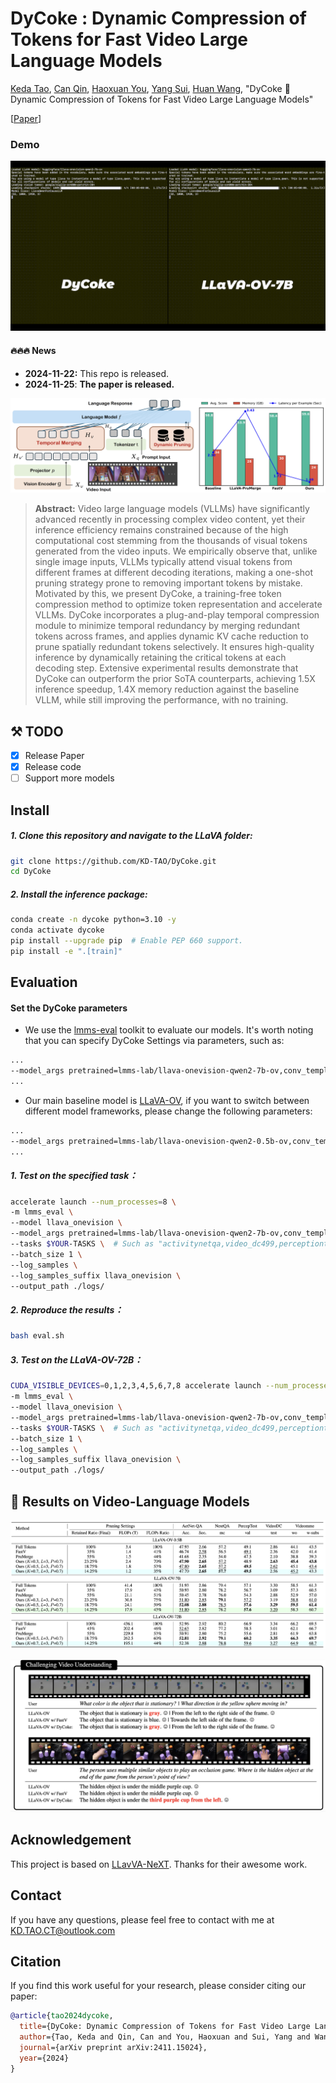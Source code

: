 
# DyCoke : **Dynamic Compression of Tokens for Fast Video Large Language Models**

[Keda Tao](), [Can Qin](https://canqin.tech/), [Haoxuan You](https://hxyou.github.io/), [Yang Sui](https://eclipsess.github.io/yangsui.github.io/), [Huan Wang](https://huanwang.tech/), "DyCoke 🥤Dynamic Compression of Tokens for Fast Video Large Language Models"

[[Paper](https://arxiv.org/abs/2411.15024)]

### Demo

![video](figures/video-ezgif.com-resize-2.gif)
#### 🔥🔥🔥 News

- **2024-11-22:** This repo is released.
- **2024-11-25**: **The paper is released.**

![overview](figures/overview.png)


> **Abstract:** Video large language models (VLLMs) have significantly advanced recently in processing complex video content, yet their inference efficiency remains constrained because of the high computational cost stemming from the thousands of visual tokens generated from the video inputs. We empirically observe that, unlike single image inputs, VLLMs typically attend visual tokens from different frames at different decoding iterations, making a one-shot pruning strategy prone to removing important tokens by mistake. Motivated by this, we present DyCoke, a training-free token compression method to optimize token representation and accelerate VLLMs. DyCoke incorporates a plug-and-play temporal compression module to minimize temporal redundancy by merging redundant tokens across frames, and applies dynamic KV cache reduction to prune spatially redundant tokens selectively. It ensures high-quality inference by dynamically retaining the critical tokens at each decoding step. Extensive experimental results demonstrate that DyCoke can outperform the prior SoTA counterparts, achieving 1.5X inference speedup, 1.4X memory reduction against the baseline VLLM, while still improving the performance, with no training.

## ⚒️ TODO

* [x] Release Paper 
* [x] Release code 
* [ ] Support more models

## Install
##### 1. **Clone this repository and navigate to the LLaVA folder:**
```bash
git clone https://github.com/KD-TAO/DyCoke.git
cd DyCoke
```

##### 2. **Install the inference package:**
```bash
conda create -n dycoke python=3.10 -y
conda activate dycoke
pip install --upgrade pip  # Enable PEP 660 support.
pip install -e ".[train]"
```

## Evaluation
#### Set the DyCoke parameters
- We use the [lmms-eval](https://github.com/EvolvingLMMs-Lab/lmms-eval) toolkit to evaluate our models. It's worth noting that you can specify DyCoke Settings via parameters, such as:
```bash
...
--model_args pretrained=lmms-lab/llava-onevision-qwen2-7b-ov,conv_template=qwen_1_5,model_name=llava_qwen,dycoke=True,dycoke_l=3,dycoke_p=0.7,dycoke_k=0.7 \
...
```
- Our main baseline model is [LLaVA-OV](https://github.com/LLaVA-VL/LLaVA-NeXT/tree/main), if you want to switch between different model frameworks, please change the following parameters:
```bash
...
--model_args pretrained=lmms-lab/llava-onevision-qwen2-0.5b-ov,conv_template=qwen_1_5,model_name=llava_qwen,dycoke=True,dycoke_num_image_per_frame=$YOUR_NUM,image_token_start_index=$YOUR_IDX \
...
```
##### 1. Test on the specified task：
```bash
accelerate launch --num_processes=8 \
-m lmms_eval \
--model llava_onevision \
--model_args pretrained=lmms-lab/llava-onevision-qwen2-7b-ov,conv_template=qwen_1_5,model_name=llava_qwen,dycoke=True \
--tasks $YOUR-TASKS \  # Such as "activitynetqa,video_dc499,perceptiontest_val_mc,videomme_w_subtitle,videomme,nextqa_mc_test..."
--batch_size 1 \
--log_samples \
--log_samples_suffix llava_onevision \
--output_path ./logs/
```
##### 2. **Reproduce the results**：
```bash
bash eval.sh
```
##### 3. **Test on the LLaVA-OV-72B**：
```bash
CUDA_VISIBLE_DEVICES=0,1,2,3,4,5,6,7,8 accelerate launch --num_processes=1 \
-m lmms_eval \
--model llava_onevision \
--model_args pretrained=lmms-lab/llava-onevision-qwen2-7b-ov,conv_template=qwen_1_5,model_name=llava_qwen,dycoke=True,device_map=auto \
--tasks $YOUR-TASKS \  # Such as "activitynetqa,video_dc499,perceptiontest_val_mc,videomme_w_subtitle,videomme,nextqa_mc_test..."
--batch_size 1 \
--log_samples \
--log_samples_suffix llava_onevision \
--output_path ./logs/
```

## 👀 Results on Video-Language Models

![overview](figures/table.png)

![overview](figures/case.png)
## Acknowledgement

This project is based on [LLavVA-NeXT](https://github.com/LLaVA-VL/LLaVA-NeXT). Thanks for their awesome work.

## Contact

If you have any questions, please feel free to contact with me at KD.TAO.CT@outlook.com

## Citation

If you find this work useful for your research, please consider citing our paper:

```bibtex
@article{tao2024dycoke,
  title={DyCoke: Dynamic Compression of Tokens for Fast Video Large Language Models},
  author={Tao, Keda and Qin, Can and You, Haoxuan and Sui, Yang and Wang, Huan},
  journal={arXiv preprint arXiv:2411.15024},
  year={2024}
}
```

